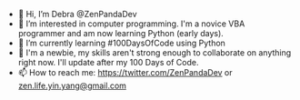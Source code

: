 - 👋 Hi, I’m Debra @ZenPandaDev
- 👀 I’m interested in computer programming.  I'm a novice VBA programmer and am now learning Python (early days).
- 🌱 I’m currently learning #100DaysOfCode using Python
- 💞️ I'm a newbie, my skills aren't strong enough to collaborate on anything right now.  I'll update after my 100 Days of Code.
- 📫 How to reach me:  https://twitter.com/ZenPandaDev or zen.life.yin.yang@gmail.com

<!---
ZenPandaDev/ZenPandaDev is a ✨ special ✨ repository because its `README.md` (this file) appears on your GitHub profile.
You can click the Preview link to take a look at your changes.
--->
